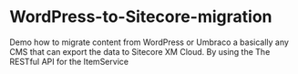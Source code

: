 # WordPress-to-Sitecore-migration
Demo how to migrate content from WordPress or Umbraco a basically any CMS that can export the data to Sitecore XM Cloud. By using the The RESTful API for the ItemService
